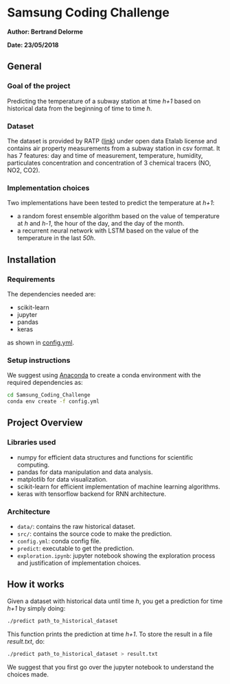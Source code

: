 # Samsung Coding Challenge 

**Author: Bertrand Delorme**

**Date: 23/05/2018**

## General

### Goal of the project

Predicting the temperature of a subway station at time *h+1* based on historical data from the beginning of time to time *h*.

### Dataset

The dataset is provided by RATP ([link](https://data.ratp.fr)) under open data Etalab license and contains air property measurements from a subway station in csv format. It has 7 features: day and time of measurement, temperature, humidity, particulates concentration and concentration of 3 chemical tracers (NO, NO2, CO2). 

### Implementation choices

Two implementations have been tested to predict the temperature at *h+1*:
- a random forest ensemble algorithm based on the value of temperature at *h* and *h-1*, the hour of the day, and the day of the month.
- a recurrent neural network with LSTM based on the value of the temperature in the last *50h*.

## Installation

### Requirements

The dependencies needed are:

- scikit-learn
- jupyter
- pandas
- keras 

as shown in [config.yml](config.yml).

### Setup instructions

We suggest using [Anaconda](https://www.anaconda.com/) to create a conda environment with the required dependencies as: 
```bash
cd Samsung_Coding_Challenge
conda env create -f config.yml
```

## Project Overview

### Libraries used

- numpy for efficient data structures and functions for scientific computing.
- pandas for data manipulation and data analysis.
- matplotlib for data visualization.
- scikit-learn for efficient implementation of machine learning algorithms.
- keras with tensorflow backend for RNN architecture. 

### Architecture

- `data/`: contains the raw historical dataset.
- `src/`: contains the source code to make the prediction.
- `config.yml`: conda config file.
- `predict`: executable to get the prediction.
- `exploration.ipynb`: jupyter notebook showing the exploration process and justification of implementation choices.

## How it works

Given a dataset with historical data until time *h*, you get a prediction for time *h+1* by simply doing: 
```bash
./predict path_to_historical_dataset
```

This function prints the prediction at time *h+1*. To store the result in a file *result.txt*, do:
```bash
./predict path_to_historical_dataset > result.txt
```

We suggest that you first go over the jupyter notebook to understand the choices made.

